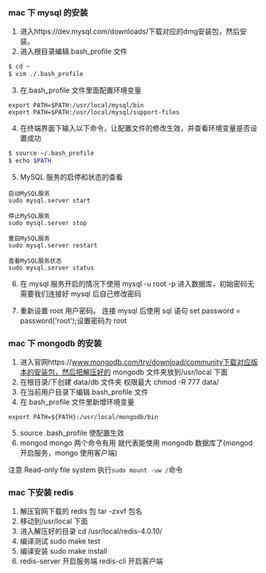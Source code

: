 ### mac 下 mysql 的安装

1. 进入https://dev.mysql.com/downloads/下载对应的dmg安装包，然后安装。
2. 进入根目录编辑.bash_profile 文件

```bash
$ cd ~
$ vim ./.bash_profile
```

3. 在.bash_profile 文件里面配置环境变量

```
export PATH=$PATH:/usr/local/mysql/bin
export PATH=$PATH:/usr/local/mysql/support-files
```

4. 在终端界面下输入以下命令，让配置文件的修改生效，并查看环境变量是否设置成功

```bash
$ source ~/.bash_profile
$ echo $PATH
```

5.  MySQL 服务的启停和状态的查看

```
启动MySQL服务
sudo mysql.server start

停止MySQL服务
sudo mysql.server stop

重启MySQL服务
sudo mysql.server restart

查看MySQL服务状态
sudo mysql.server status
```

6. 在 mysql 服务开启的情况下使用 mysql -u root -p 进入数据库，初始密码无需要我们连接好 mysql 后自己修改密码

7. 重新设置 root 用户密码。 连接 mysql 后使用 sql 语句 set password = password('root');设置密码为 root

### mac 下 mongodb 的安装

1. 进入官网https://www.mongodb.com/try/download/community下载对应版本的安装包，然后把解压好的 mongodb 文件夹放到/usr/local 下面
2. 在根目录/下创建 data/db 文件夹 权限最大 chmod -R 777 data/
3. 在当前用户目录下编辑.bash_profile 文件
4. 在.bash_profile 文件里新增环境变量

```
export PATH=${PATH}:/usr/local/mongodb/bin
```

5. source .bash_profile 使配置生效
6. mongod mongo 两个命令有用 就代表能使用 mongodb 数据库了(mongod 开启服务，mongo 使用客户端)

注意 Read-only file system 执行`sudo mount -uw /`命令

### mac 下安装 redis

1. 解压官网下载的 redis 包 tar -zxvf 包名
2. 移动到/usr/local 下面
3. 进入解压好的目录 cd /usr/local/redis-4.0.10/
4. 编译测试 sudo make test
5. 编译安装 sudo make install
6. redis-server 开启服务端 redis-cli 开启客户端
